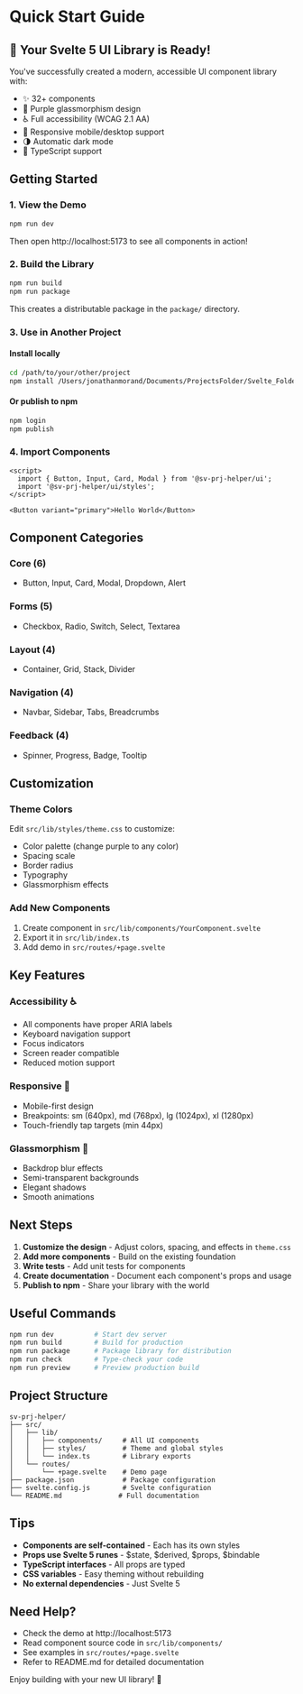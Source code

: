 # Quick Start Guide

## 🚀 Your Svelte 5 UI Library is Ready!

You've successfully created a modern, accessible UI component library with:
- ✨ 32+ components
- 🎨 Purple glassmorphism design
- ♿ Full accessibility (WCAG 2.1 AA)
- 📱 Responsive mobile/desktop support
- 🌗 Automatic dark mode
- 🎯 TypeScript support

## Getting Started

### 1. View the Demo
```bash
npm run dev
```
Then open http://localhost:5173 to see all components in action!

### 2. Build the Library
```bash
npm run build
npm run package
```
This creates a distributable package in the `package/` directory.

### 3. Use in Another Project

#### Install locally
```bash
cd /path/to/your/other/project
npm install /Users/jonathanmorand/Documents/ProjectsFolder/Svelte_Folder/sv-prj-helper
```

#### Or publish to npm
```bash
npm login
npm publish
```

### 4. Import Components

```svelte
<script>
  import { Button, Input, Card, Modal } from '@sv-prj-helper/ui';
  import '@sv-prj-helper/ui/styles';
</script>

<Button variant="primary">Hello World</Button>
```

## Component Categories

### Core (6)
- Button, Input, Card, Modal, Dropdown, Alert

### Forms (5)
- Checkbox, Radio, Switch, Select, Textarea

### Layout (4)
- Container, Grid, Stack, Divider

### Navigation (4)
- Navbar, Sidebar, Tabs, Breadcrumbs

### Feedback (4)
- Spinner, Progress, Badge, Tooltip

## Customization

### Theme Colors
Edit `src/lib/styles/theme.css` to customize:
- Color palette (change purple to any color)
- Spacing scale
- Border radius
- Typography
- Glassmorphism effects

### Add New Components
1. Create component in `src/lib/components/YourComponent.svelte`
2. Export it in `src/lib/index.ts`
3. Add demo in `src/routes/+page.svelte`

## Key Features

### Accessibility ♿
- All components have proper ARIA labels
- Keyboard navigation support
- Focus indicators
- Screen reader compatible
- Reduced motion support

### Responsive 📱
- Mobile-first design
- Breakpoints: sm (640px), md (768px), lg (1024px), xl (1280px)
- Touch-friendly tap targets (min 44px)

### Glassmorphism 🎨
- Backdrop blur effects
- Semi-transparent backgrounds
- Elegant shadows
- Smooth animations

## Next Steps

1. **Customize the design** - Adjust colors, spacing, and effects in `theme.css`
2. **Add more components** - Build on the existing foundation
3. **Write tests** - Add unit tests for components
4. **Create documentation** - Document each component's props and usage
5. **Publish to npm** - Share your library with the world

## Useful Commands

```bash
npm run dev          # Start dev server
npm run build        # Build for production
npm run package      # Package library for distribution
npm run check        # Type-check your code
npm run preview      # Preview production build
```

## Project Structure

```
sv-prj-helper/
├── src/
│   ├── lib/
│   │   ├── components/     # All UI components
│   │   ├── styles/         # Theme and global styles
│   │   └── index.ts        # Library exports
│   └── routes/
│       └── +page.svelte    # Demo page
├── package.json            # Package configuration
├── svelte.config.js        # Svelte configuration
└── README.md              # Full documentation
```

## Tips

- **Components are self-contained** - Each has its own styles
- **Props use Svelte 5 runes** - $state, $derived, $props, $bindable
- **TypeScript interfaces** - All props are typed
- **CSS variables** - Easy theming without rebuilding
- **No external dependencies** - Just Svelte 5

## Need Help?

- Check the demo at http://localhost:5173
- Read component source code in `src/lib/components/`
- See examples in `src/routes/+page.svelte`
- Refer to README.md for detailed documentation

Enjoy building with your new UI library! 🎉
